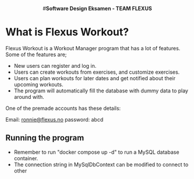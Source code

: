 
<p align="center">
  #<strong>Software Design Eksamen - TEAM FLEXUS</strong>
</p>

# What is Flexus Workout?
Flexus Workout is a Workout Manager program that has a lot of features. Some of the features are;
- New users can register and log in.
- Users can create workouts from exercises, and customize exercises.
- Users can plan workouts for later dates and get notified about their upcoming workouts.
- The program will automatically fill the database with dummy data to play around with.



One of the premade accounts has these details:

Email: ronnie@flexus.no password: abcd


## Running the program
- Remember to run "docker compose up -d" to run a MySQL database container.
- The connection string in MySqlDbContext can be modified to connect to other 
